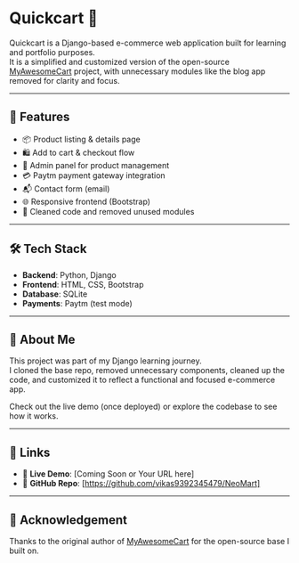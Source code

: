 # Quickcart 🛒

Quickcart is a Django-based e-commerce web application built for learning and portfolio purposes.  
It is a simplified and customized version of the open-source [MyAwesomeCart](https://github.com/haris989/MyAwesomeCart) project, with unnecessary modules like the blog app removed for clarity and focus.

---

## 🚀 Features

- 📦 Product listing & details page
- 🛍️ Add to cart & checkout flow
- 🔐 Admin panel for product management
- 💳 Paytm payment gateway integration
- 📬 Contact form (email)
- 🌐 Responsive frontend (Bootstrap)
- 🧹 Cleaned code and removed unused modules

---

## 🛠️ Tech Stack

- **Backend**: Python, Django
- **Frontend**: HTML, CSS, Bootstrap
- **Database**: SQLite
- **Payments**: Paytm (test mode)

---

## 💼 About Me

This project was part of my Django learning journey.  
I cloned the base repo, removed unnecessary components, cleaned up the code, and customized it to reflect a functional and focused e-commerce app.

Check out the live demo (once deployed) or explore the codebase to see how it works.

---

## 📎 Links

- 🔗 **Live Demo**: [Coming Soon or Your URL here]
- 🔗 **GitHub Repo**: [https://github.com/vikas9392345479/NeoMart]

---

## 📌 Acknowledgement

Thanks to the original author of [MyAwesomeCart](https://github.com/haris989/MyAwesomeCart) for the open-source base I built on.
